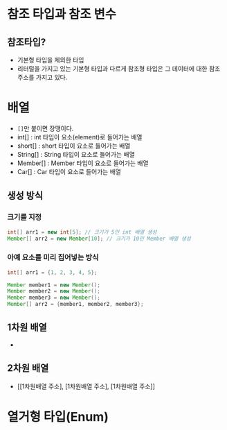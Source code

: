 # 참조 타입과 참조 변수
## 참조타입?
* 기본형 타입을 제외한 타입
* 리터럴을 가지고 있는 기본형 타입과 다르게 참조형 타입은 그 데이터에 대한 참조 주소를 가지고 있다.

# 배열
* `[]`만 붙이면 장땡이다.
* int[] : int 타입이 요소(element)로 들어가는 배열
* short[] : short 타입이 요소로 들어가는 배열
* String[] : String 타입이 요소로 들어가는 배열
* Member[] : Member 타입이 요소로 들어가는 배열
* Car[] : Car 타입이 요소로 들어가는 배열


## 생성 방식
### 크기를 지정
```java
int[] arr1 = new int[5]; // 크기가 5인 int 배열 생성
Member[] arr2 = new Member[10]; // 크기가 10인 Member 배열 생성
```

### 아예 요소를 미리 집어넣는 방식
```java
int[] arr1 = {1, 2, 3, 4, 5};

Member member1 = new Member();
Member member2 = new Member();
Member member3 = new Member();
Member[] arr2 = {member1, member2, member3};
```

## 1차원 배열
* 

## 2차원 배열
* [[1차원배열 주소], [1차원배열 주소], [1차원배열 주소]]
# 열거형 타입(Enum)


